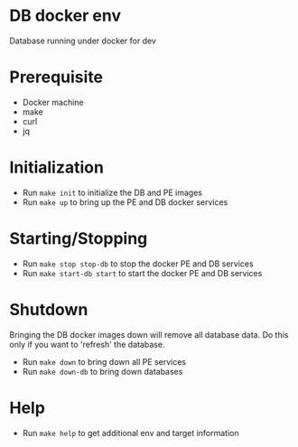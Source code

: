 # DB docker env
Database running under docker for dev

Prerequisite
============

- Docker machine
- make
- curl
- jq

Initialization
==============

- Run `make init` to initialize the DB and PE images
- Run `make up` to bring up the PE and DB docker services

Starting/Stopping
=================

- Run `make stop stop-db` to stop the docker PE and DB services
- Run `make start-db start` to start the docker PE and DB services

Shutdown
========

Bringing the DB docker images down will remove all database data.  Do this only if you want to 'refresh' the database.

- Run `make down` to bring down all PE services
- Run `make down-db` to bring down databases

Help
====

- Run `make help` to get additional env and target information
